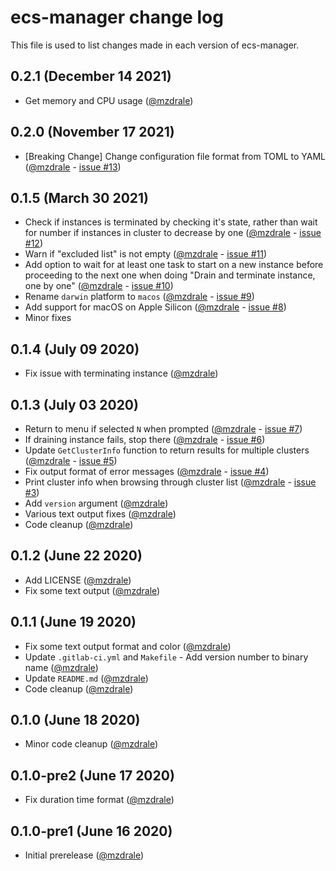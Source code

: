 # ecs-manager change log

This file is used to list changes made in each version of ecs-manager.

## 0.2.1 (December 14 2021)

- Get memory and CPU usage ([@mzdrale](https://gitlab.com/mzdrale))

## 0.2.0 (November 17 2021)

- [Breaking Change] Change configuration file format from TOML to YAML ([@mzdrale](https://gitlab.com/mzdrale) - [issue #13](https://gitlab.com/mzdrale/ecs-manager/-/issues/13))

## 0.1.5 (March 30 2021)

- Check if instances is terminated by checking it's state, rather than wait for number if instances in cluster to decrease by one ([@mzdrale](https://gitlab.com/mzdrale) - [issue #12](https://gitlab.com/mzdrale/ecs-manager/-/issues/12))
- Warn if "excluded list" is not empty ([@mzdrale](https://gitlab.com/mzdrale) - [issue #11](https://gitlab.com/mzdrale/ecs-manager/-/issues/11))
- Add option to wait for at least one task to start on a new instance before proceeding to the next one when doing "Drain and terminate instance, one by one" ([@mzdrale](https://gitlab.com/mzdrale) - [issue #10](https://gitlab.com/mzdrale/ecs-manager/-/issues/10))
- Rename `darwin` platform to `macos` ([@mzdrale](https://gitlab.com/mzdrale) - [issue #9](https://gitlab.com/mzdrale/ecs-manager/-/issues/9))
- Add support for macOS on Apple Silicon ([@mzdrale](https://gitlab.com/mzdrale) - [issue #8](https://gitlab.com/mzdrale/ecs-manager/-/issues/8))
- Minor fixes

## 0.1.4 (July 09 2020)

- Fix issue with terminating instance ([@mzdrale](https://gitlab.com/mzdrale))

## 0.1.3 (July 03 2020)

- Return to menu if selected `N` when prompted ([@mzdrale](https://gitlab.com/mzdrale) - [issue #7](https://gitlab.com/mzdrale/ecs-manager/-/issues/7))
- If draining instance fails, stop there ([@mzdrale](https://gitlab.com/mzdrale) - [issue #6](https://gitlab.com/mzdrale/ecs-manager/-/issues/6))
- Update `GetClusterInfo` function to return results for multiple clusters ([@mzdrale](https://gitlab.com/mzdrale) - [issue #5](https://gitlab.com/mzdrale/ecs-manager/-/issues/5))
- Fix output format of error messages ([@mzdrale](https://gitlab.com/mzdrale) - [issue #4](https://gitlab.com/mzdrale/ecs-manager/-/issues/4))
- Print cluster info when browsing through cluster list ([@mzdrale](https://gitlab.com/mzdrale) - [issue #3](https://gitlab.com/mzdrale/ecs-manager/-/issues/3))
- Add `version` argument ([@mzdrale](https://gitlab.com/mzdrale))
- Various text output fixes ([@mzdrale](https://gitlab.com/mzdrale))
- Code cleanup ([@mzdrale](https://gitlab.com/mzdrale))

## 0.1.2 (June 22 2020)

- Add LICENSE ([@mzdrale](https://gitlab.com/mzdrale))
- Fix some text output ([@mzdrale](https://gitlab.com/mzdrale))

## 0.1.1 (June 19 2020)

- Fix some text output format and color ([@mzdrale](https://gitlab.com/mzdrale))
- Update `.gitlab-ci.yml` and `Makefile` - Add version number to binary name ([@mzdrale](https://gitlab.com/mzdrale))
- Update `README.md` ([@mzdrale](https://gitlab.com/mzdrale))
- Code cleanup ([@mzdrale](https://gitlab.com/mzdrale))

## 0.1.0 (June 18 2020)

- Minor code cleanup ([@mzdrale](https://gitlab.com/mzdrale))

## 0.1.0-pre2 (June 17 2020)

- Fix duration time format ([@mzdrale](https://gitlab.com/mzdrale))

## 0.1.0-pre1 (June 16 2020)

- Initial prerelease ([@mzdrale](https://gitlab.com/mzdrale))
